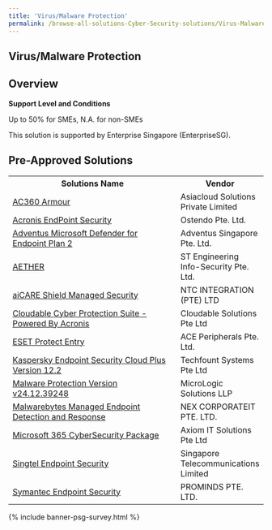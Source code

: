 ```yaml
---
title: 'Virus/Malware Protection'
permalink: /browse-all-solutions-Cyber-Security-solutions/Virus-Malware-Protection
---
```


## Virus/Malware Protection
## Overview

**Support Level and Conditions**

Up to 50% for SMEs, N.A. for non-SMEs

This solution is supported by Enterprise Singapore (EnterpriseSG).

## Pre-Approved Solutions

<table>
<tr>
<th style='width: auto;'><b>Solutions Name</b></th>
<th style='width: 30%;'><b>Vendor</b></th>
</tr>
<tr>
<td><a href='/productivity-solutions-grant/solutionrepo/197800982R-AC360-Armour-G' target='_blank'>AC360 Armour</a><br></td>
<td>Asiacloud Solutions Private Limited</td>
</tr>
<tr>
<td><a href='/productivity-solutions-grant/solutionrepo/201222896R-Acrons-EndPont-Scurty-G' target='_blank'>Acronis EndPoint Security</a><br></td>
<td>Ostendo Pte. Ltd.</td>
</tr>
<tr>
<td><a href='/productivity-solutions-grant/solutionrepo/200508212K-Advntus-Mcrosoft-Dfndr-for-Endpont-Pln-2-G' target='_blank'>Adventus Microsoft Defender for Endpoint Plan 2</a><br></td>
<td>Adventus Singapore Pte. Ltd.</td>
</tr>
<tr>
<td><a href='/productivity-solutions-grant/solutionrepo/199902746G-AETHER-G' target='_blank'>AETHER</a><br></td>
<td>ST Engineering Info-Security Pte. Ltd.</td>
</tr>
<tr>
<td><a href='/productivity-solutions-grant/solutionrepo/199405327E-CARE-Shld-Mngd-Scurty-G' target='_blank'>aiCARE Shield Managed Security</a><br></td>
<td>NTC INTEGRATION (PTE) LTD</td>
</tr>
<tr>
<td><a href='/productivity-solutions-grant/solutionrepo/201528272H-Cloudbl-Cybr-Protcton-Sut-Powrd-By-Acrons-G' target='_blank'>Cloudable Cyber Protection Suite - Powered By Acronis</a><br></td>
<td>Cloudable Solutions Pte Ltd</td>
</tr>
<tr>
<td><a href='/productivity-solutions-grant/solutionrepo/200907828N-ESET-Protct-Entry-G' target='_blank'>ESET Protect Entry</a><br></td>
<td>ACE Peripherals Pte. Ltd.</td>
</tr>
<tr>
<td><a href='/productivity-solutions-grant/solutionrepo/200103158R-Ksprsky-Endpont-Scurty-Cloud-Plus-v-122-G' target='_blank'>Kaspersky Endpoint Security Cloud Plus Version 12.2</a><br></td>
<td>Techfount Systems Pte Ltd</td>
</tr>
<tr>
<td><a href='/productivity-solutions-grant/solutionrepo/T10LL0724G-Mlwr-Protcton-v-v241239248-G' target='_blank'>Malware Protection Version v24.12.39248</a><br></td>
<td>MicroLogic Solutions LLP</td>
</tr>
<tr>
<td><a href='/productivity-solutions-grant/solutionrepo/200512389K-Mlwrbyts-Mngd-Endpont-Dtcton-nd-Rspons-G' target='_blank'>Malwarebytes Managed Endpoint Detection and Response</a><br></td>
<td>NEX CORPORATEIT PTE. LTD.</td>
</tr>
<tr>
<td><a href='/productivity-solutions-grant/solutionrepo/201026975M-Mcrosoft-365-CybrScurty-Pckg-G' target='_blank'>Microsoft 365 CyberSecurity Package</a><br></td>
<td>Axiom IT Solutions Pte Ltd</td>
</tr>
<tr>
<td><a href='/productivity-solutions-grant/solutionrepo/199201624D-Sngtl-Endpont-Scurty-G' target='_blank'>Singtel Endpoint Security</a><br></td>
<td>Singapore Telecommunications Limited</td>
</tr>
<tr>
<td><a href='/productivity-solutions-grant/solutionrepo/200408845E-Symntc-Endpont-Scurty-G' target='_blank'>Symantec Endpoint Security</a><br></td>
<td>PROMINDS PTE. LTD.</td>
</tr>
</table>

{% include banner-psg-survey.html %}
